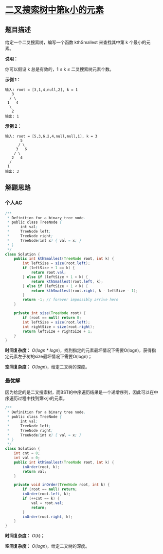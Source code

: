 # [二叉搜索树中第k小的元素]()

## 题目描述

给定一个二叉搜索树，编写一个函数 kthSmallest 来查找其中第 k 个最小的元素。

**说明：**

你可以假设 k 总是有效的，1 ≤ k ≤ 二叉搜索树元素个数。

**示例 1：**

```
输入: root = [3,1,4,null,2], k = 1
   3
  / \
 1   4
  \
   2
输出: 1
```

**示例 2：**

```
输入: root = [5,3,6,2,4,null,null,1], k = 3
       5
      / \
     3   6
    / \
   2   4
  /
 1
输出: 3
```

## 解题思路

### 个人AC

```java
/**
 * Definition for a binary tree node.
 * public class TreeNode {
 *     int val;
 *     TreeNode left;
 *     TreeNode right;
 *     TreeNode(int x) { val = x; }
 * }
 */
class Solution {
    public int kthSmallest(TreeNode root, int k) {
        int leftSize = size(root.left);
        if (leftSize + 1 == k) {
            return root.val;
        } else if (leftSize + 1 > k) {
            return kthSmallest(root.left, k);
        } else if (leftSize + 1 < k) {
            return kthSmallest(root.right, k - leftSize - 1);
        }
        return -1; // forever impossibly arrive here
    }

    private int size(TreeNode root) {
        if (root == null) return 0;
        int leftSize = size(root.left);
        int rightSize = size(root.right);
        return leftSize + rightSize + 1;
    }
}
```

**时间复杂度：** $O(logn * logn)$，找到指定的元素最坏情况下需要O(logn)，获得指定元素左子树的size最坏情况下需要O(logn)；

**空间复杂度：** $O(logn)$，给定二叉树的深度。

### 最优解

因为给定的是二叉搜索树，而BST的中序遍历结果是一个递增序列，因此可以在中序遍历过程中找到第k小的元素。

```java
/**
 * Definition for a binary tree node.
 * public class TreeNode {
 *     int val;
 *     TreeNode left;
 *     TreeNode right;
 *     TreeNode(int x) { val = x; }
 * }
 */
class Solution {
    int cnt = 0;
    int val = 0;
    public int kthSmallest(TreeNode root, int k) {
        inOrder(root, k);
        return val;
    }

    private void inOrder(TreeNode root, int k) {
        if (root == null) return;
        inOrder(root.left, k);
        if (++cnt == k) {
            val = root.val;
            return;
        }
        inOrder(root.right, k);
    }
}
```

**时间复杂度：** $O(k)$；

**空间复杂度：** $O(logn)$，给定二叉树的深度。

